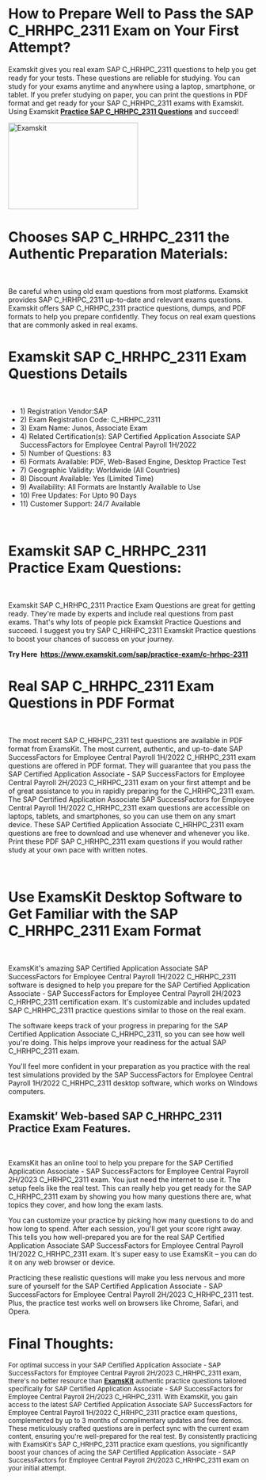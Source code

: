 <p><meta charset="utf-8" /></p>

<h1 dir="ltr"><b id="docs-internal-guid-d0c255c2-7fff-43c2-7861-875930a73975">How to Prepare Well to Pass the SAP C_HRHPC_2311 Exam on Your First Attempt?</b></h1>

<p dir="ltr">Examskit gives you real exam SAP C_HRHPC_2311 questions to help you get ready for your tests. These questions are reliable for studying. You can study for your exams anytime and anywhere using a laptop, smartphone, or tablet. If you prefer studying on paper, you can print the questions in PDF format and get ready for your SAP C_HRHPC_2311 exams with Examskit. Using Examskit <strong><a href="https://www.examskit.com/sap/practice-exam/c-hrhpc-2311">Practice SAP C_HRHPC_2311 Questions</a></strong> and succeed!</p>

<p dir="ltr"><img alt="Examskit" src="https://i.imgur.com/a2WP9W2.jpg	" style="height: 175px; width: 262px;" /></p>

<h1 dir="ltr"><b id="docs-internal-guid-d0c255c2-7fff-43c2-7861-875930a73975">Chooses SAP C_HRHPC_2311 the Authentic Preparation Materials:</b></h1>

<p dir="ltr"> </p>

<p dir="ltr">Be careful when using old exam questions from most platforms. Examskit provides SAP C_HRHPC_2311 up-to-date and relevant exams questions. Examskit offers SAP C_HRHPC_2311 practice questions, dumps, and PDF formats to help you prepare confidently. They focus on real exam questions that are commonly asked in real exams.</p>

<h1 dir="ltr"><b id="docs-internal-guid-d0c255c2-7fff-43c2-7861-875930a73975">Examskit SAP C_HRHPC_2311 Exam Questions Details</b></h1>

<p dir="ltr"> </p>

<ul dir="ltr">
	<li>1) Registration Vendor:SAP</li>
	<li>2) Exam Registration Code: C_HRHPC_2311</li>
	<li>3) Exam Name: Junos, Associate Exam</li>
	<li>4) Related Certification(s): SAP Certified Application Associate SAP SuccessFactors for Employee Central Payroll 1H/2022</li>
	<li>5) Number of Questions: 83</li>
	<li>6) Formats Available: PDF, Web-Based Engine, Desktop Practice Test</li>
	<li>7) Geographic Validity: Worldwide (All Countries)</li>
	<li>8) Discount Available: Yes (Limited Time)</li>
	<li>9) Availability: All Formats are Instantly Available to Use</li>
	<li>10) Free Updates: For Upto 90 Days</li>
	<li>11) Customer Support: 24/7 Available</li>
</ul>

<p> </p>

<h1 dir="ltr"><b id="docs-internal-guid-d0c255c2-7fff-43c2-7861-875930a73975">Examskit SAP C_HRHPC_2311  Practice Exam Questions:</b></h1>

<p dir="ltr"> </p>

<p dir="ltr">Examskit SAP C_HRHPC_2311 Practice Exam Questions are great for getting ready. They're made by experts and include real questions from past exams. That's why lots of people pick Examskit Practice Questions and succeed. I suggest you try SAP C_HRHPC_2311 Examskit Practice questions to boost your chances of success on your journey.</p>

<p dir="ltr"><b>Try Here  <a href="https://www.examskit.com/sap/practice-exam/c-hrhpc-2311">https://www.examskit.com/sap/practice-exam/c-hrhpc-2311</a></b></p>

<h1 dir="ltr"><b id="docs-internal-guid-d0c255c2-7fff-43c2-7861-875930a73975">Real SAP C_HRHPC_2311 Exam Questions in PDF Format</b></h1>

<p dir="ltr"> </p>

<p dir="ltr">The most recent SAP C_HRHPC_2311 test questions are available in PDF format from ExamsKit. The most current, authentic, and up-to-date SAP SuccessFactors for Employee Central Payroll 1H/2022 C_HRHPC_2311 exam questions are offered in PDF format. They will guarantee that you pass the SAP Certified Application Associate - SAP SuccessFactors for Employee Central Payroll 2H/2023 C_HRHPC_2311 exam on your first attempt and be of great assistance to you in rapidly preparing for the C_HRHPC_2311 exam. The SAP Certified Application Associate SAP SuccessFactors for Employee Central Payroll 1H/2022 C_HRHPC_2311 exam questions are accessible on laptops, tablets, and smartphones, so you can use them on any smart device. These SAP Certified Application Associate C_HRHPC_2311 exam questions are free to download and use whenever and whenever you like. Print these PDF SAP C_HRHPC_2311 exam questions if you would rather study at your own pace with written notes.</p>

<p dir="ltr"> </p>

<h1 dir="ltr"><b id="docs-internal-guid-d0c255c2-7fff-43c2-7861-875930a73975">Use ExamsKit Desktop Software to Get Familiar with the SAP C_HRHPC_2311 Exam Format</b></h1>

<p dir="ltr"> </p>

<p dir="ltr">ExamsKit's amazing SAP Certified Application Associate SAP SuccessFactors for Employee Central Payroll 1H/2022 C_HRHPC_2311 software is designed to help you prepare for the SAP Certified Application Associate - SAP SuccessFactors for Employee Central Payroll 2H/2023 C_HRHPC_2311 certification exam. It's customizable and includes updated SAP C_HRHPC_2311 practice questions similar to those on the real exam.</p>

<p dir="ltr">The software keeps track of your progress in preparing for the SAP Certified Application Associate C_HRHPC_2311, so you can see how well you're doing. This helps improve your readiness for the actual SAP C_HRHPC_2311 exam.</p>

<p dir="ltr">You'll feel more confident in your preparation as you practice with the real test simulations provided by the SAP SuccessFactors for Employee Central Payroll 1H/2022 C_HRHPC_2311 desktop software, which works on Windows computers.</p>

<h2 dir="ltr"><b id="docs-internal-guid-d0c255c2-7fff-43c2-7861-875930a73975">Examskit’ Web-based SAP C_HRHPC_2311 Practice Exam Features.</b></h2>

<p dir="ltr"> </p>

<p dir="ltr">ExamsKit has an online tool to help you prepare for the SAP Certified Application Associate - SAP SuccessFactors for Employee Central Payroll 2H/2023 C_HRHPC_2311 exam. You just need the internet to use it. The setup feels like the real test. This can really help you get ready for the SAP C_HRHPC_2311 exam by showing you how many questions there are, what topics they cover, and how long the exam lasts.</p>

<p dir="ltr">You can customize your practice by picking how many questions to do and how long to spend. After each session, you'll get your score right away. This tells you how well-prepared you are for the real SAP Certified Application Associate SAP SuccessFactors for Employee Central Payroll 1H/2022 C_HRHPC_2311 exam. It's super easy to use ExamsKit – you can do it on any web browser or device.</p>

<p dir="ltr">Practicing these realistic questions will make you less nervous and more sure of yourself for the SAP Certified Application Associate - SAP SuccessFactors for Employee Central Payroll 2H/2023 C_HRHPC_2311 test. Plus, the practice test works well on browsers like Chrome, Safari, and Opera.</p>

<h1 dir="ltr"><b>Final Thoughts:</b></h1>

<p dir="ltr"><span style="font-size: 13px;">For optimal success in your SAP Certified Application Associate - SAP SuccessFactors for Employee Central Payroll 2H/2023 C_HRHPC_2311 exam, there's no better resource than </span><strong style="font-size: 13px;"><a href="https://www.examskit.com/">ExamsKit</a></strong><span style="font-size: 13px;"> authentic practice questions tailored specifically for SAP Certified Application Associate - SAP SuccessFactors for Employee Central Payroll 2H/2023 C_HRHPC_2311. With ExamsKit, you gain access to the latest SAP Certified Application Associate SAP SuccessFactors for Employee Central Payroll 1H/2022 C_HRHPC_2311 practice exam questions, complemented by up to 3 months of complimentary updates and free demos. These meticulously crafted questions are in perfect sync with the current exam content, ensuring you're well-prepared for the real test. By consistently practicing with ExamsKit's SAP C_HRHPC_2311 practice exam questions, you significantly boost your chances of acing the SAP Certified Application Associate - SAP SuccessFactors for Employee Central Payroll 2H/2023 C_HRHPC_2311 exam on your initial attempt.</span></p>
